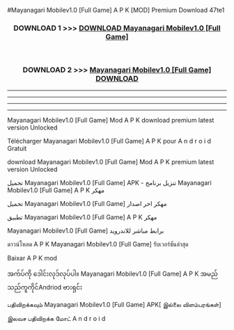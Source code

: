 #Mayanagari Mobilev1.0 [Full Game] A P K [MOD] Premium Download 47te1



<div align="center">

<h3>DOWNLOAD 1 >>> <a href="https://teeasianyam.web.app?sq=Mayanagari Mobilev1.0 [Full Game]">DOWNLOAD Mayanagari Mobilev1.0 [Full Game] </a></h3><br>

<h3>DOWNLOAD 2 >>> <a href="https://teeasianyam.web.app?sq=Mayanagari Mobilev1.0 [Full Game] ">Mayanagari Mobilev1.0 [Full Game]  DOWNLOAD </a></h3>

</div>


----------------------------------------------------------

----------------------------------------------------------

----------------------------------------------------------

----------------------------------------------------------


Mayanagari Mobilev1.0 [Full Game]  Mod A P K download premium latest version Unlocked

Télécharger Mayanagari Mobilev1.0 [Full Game]  A P K pour A n d r o i d Gratuit

download Mayanagari Mobilev1.0 [Full Game]  Mod A P K premium latest version Unlocked

تحميل Mayanagari Mobilev1.0 [Full Game]  APK - تنزيل برنامج Mayanagari Mobilev1.0 [Full Game]  A P K مهكر

تحميل Mayanagari Mobilev1.0 [Full Game]  مهكر اخر اصدار

تطبيق Mayanagari Mobilev1.0 [Full Game]  A P K مهكر

Mayanagari Mobilev1.0 [Full Game]  برابط مباشر للاندرويد

ดาวน์โหลด A P K Mayanagari Mobilev1.0 [Full Game]  รับเวอร์ชันล่าสุด

Baixar A P K mod

အက်ပ်ကို ဒေါင်းလုဒ်လုပ်ပါ။ Mayanagari Mobilev1.0 [Full Game]  A P K အမည်သည်ကူကိုင်Andriod ဗားရှင်း

பதிவிறக்கவும் Mayanagari Mobilev1.0 [Full Game]  APK[ இல்லை விளம்பரங்கள்] 
 
இலவச பதிவிறக்க மோட் A n d r o i d



